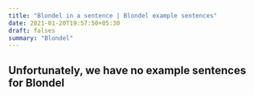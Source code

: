 ```yaml
---
title: "Blondel in a sentence | Blondel example sentences"
date: 2021-01-20T19:57:50+05:30
draft: falses
summary: "Blondel"
---
```

## Unfortunately, we have no example sentences for Blondel                 
